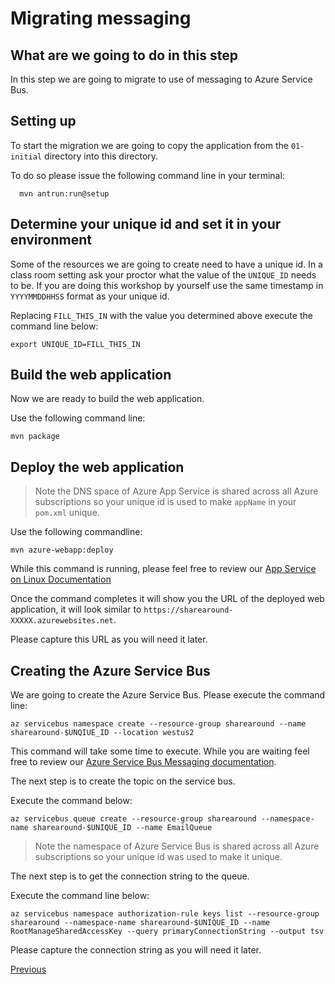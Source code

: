# Migrating messaging

## What are we going to do in this step

In this step we are going to migrate to use of messaging to Azure Service Bus.

## Setting up

To start the migration we are going to copy the application from the `01-initial`
directory into this directory.

To do so please issue the following command line
in your terminal:

```shell
  mvn antrun:run@setup
```

## Determine your unique id and set it in your environment

Some of the resources we are going to create need to have a unique id. In a class
room setting ask your proctor what the value of the `UNIQUE_ID` needs to be. If
you are doing this workshop by yourself use the same timestamp in `YYYYMMDDHHSS` format as your unique id.

Replacing `FILL_THIS_IN` with the value you determined above execute the command
line below:

```shell
export UNIQUE_ID=FILL_THIS_IN
```

## Build the web application

Now we are ready to build the web application.

Use the following command line:

```shell
mvn package
```

## Deploy the web application

> Note the DNS space of Azure App Service is shared across all Azure subscriptions
> so your unique id is used to make `appName` in your `pom.xml` unique.

Use the following commandline:

```shell
mvn azure-webapp:deploy
```

While this command is running, please feel free to review our
[App Service on Linux Documentation](https://docs.microsoft.com/en-us/azure/app-service/containers/)

Once the command completes it will show you the URL of the deployed web
application, it will look similar to
`https://sharearound-XXXXX.azurewebsites.net`.

Please capture this URL as you will need it later.

## Creating the Azure Service Bus

We are going to create the Azure Service Bus. Please execute the command line:

```shell
az servicebus namespace create --resource-group sharearound --name sharearound-$UNQIUE_ID --location westus2
```

This command will take some time to execute. While you are waiting feel free to review our
[Azure Service Bus Messaging documentation](https://docs.microsoft.com/en-us/azure/service-bus-messaging/).

The next step is to create the topic on the service bus.

Execute the command below:

```shell
az servicebus queue create --resource-group sharearound --namespace-name sharearound-$UNIQUE_ID --name EmailQueue
```

> Note the namespace of Azure Service Bus is shared across all Azure subscriptions
> so your unique id was used to make it unique.

The next step is to get the connection string to the queue.

Execute the command line below:

```shell
az servicebus namespace authorization-rule keys list --resource-group sharearound --namespace-name sharearound-$UNIQUE_ID --name RootManageSharedAccessKey --query primaryConnectionString --output tsv
````

Please capture the connection string as you will need it later.

[Previous](../04-adding-app-insights/README.md)
